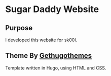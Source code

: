 # Sugar Daddy Website

## Purpose
I developed this website for sk00l.
## Theme By [Gethugothemes](https://github.com/gethugothemes/)
Template written in Hugo, using HTML and CSS.
